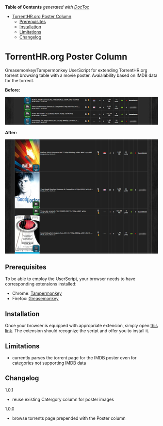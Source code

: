 <!-- START doctoc generated TOC please keep comment here to allow auto update -->
<!-- DON'T EDIT THIS SECTION, INSTEAD RE-RUN doctoc TO UPDATE -->
**Table of Contents**  *generated with [DocToc](https://github.com/thlorenz/doctoc)*

- [TorrentHR.org Poster Column](#torrenthrorg-poster-column)
  - [Prerequisites](#prerequisites)
  - [Installation](#installation)
  - [Limitations](#limitations)
  - [Changelog](#changelog)

<!-- END doctoc generated TOC please keep comment here to allow auto update -->

# TorrentHR.org Poster Column

Greasemonkey/Tampermonkey UserScript for extending TorrentHR.org torrent browsing table with a movie poster. Avaialability based on IMDB data for the torrent.

**Before:**

![ScreenShot](thr_old.png?raw=true "Default view")

**After:**

![ScreenShot](thr_new.png?raw=true "View enhanced with poster images")


## Prerequisites

To be able to employ the UserScript, your browser needs to have corresponding extensions installed:

 - Chrome: [Tampermonkey](https://chrome.google.com/webstore/detail/tampermonkey/dhdgffkkebhmkfjojejmpbldmpobfkfo)
 - Firefox: [Greasemonkey](https://addons.mozilla.org/en-US/firefox/addon/greasemonkey/)


## Installation

Once your browser is equipped with appropriate extension, simply open [this link](https://github.com/VipSaran/TorrentHR-org-Poster-Column/blob/master/TorrentHR-org-poster-column.user.js). The extension should recognize the script and offer you to install it.


## Limitations

 - currently parses the torrent page for the IMDB poster even for categories not supporting IMDB data


## Changelog

1.0.1

 - reuse existing Catergory column for poster images

1.0.0

 - browse torrents page prepended with the Poster column

